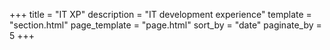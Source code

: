 +++
title = "IT XP"
description = "IT development experience"
template = "section.html"
page_template = "page.html"
sort_by = "date" 
paginate_by = 5
+++
